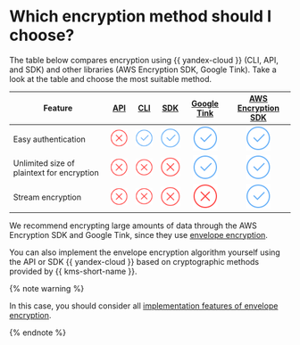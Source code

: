 # Which encryption method should I choose?

The table below compares encryption using {{ yandex-cloud }} (CLI, API, and SDK) and other libraries (AWS Encryption SDK, Google Tink). Take a look at the table and choose the most suitable method.

| Feature | [API](cli-api.md) | [CLI](cli-api.md) | [SDK](sdk.md) | [Google Tink](google-tink.md) | [AWS Encryption SDK](aws-encryption-sdk.md) |
----|:---:|:---:|:---:|:---:|:---:|
| Easy authentication | ![image](../../../_assets/common/no.svg) | ![image](../../../_assets/common/yes.svg) | ![image](../../../_assets/common/yes.svg) | ![image](../../../_assets/common/yes.svg) | ![image](../../../_assets/common/yes.svg) |
| Unlimited size of plaintext for encryption | ![image](../../../_assets/common/no.svg) | ![image](../../../_assets/common/no.svg) | ![image](../../../_assets/common/no.svg) | ![image](../../../_assets/common/yes.svg) | ![image](../../../_assets/common/yes.svg) |
| Stream encryption | ![image](../../../_assets/common/no.svg) | ![image](../../../_assets/common/no.svg) | ![image](../../../_assets/common/no.svg) | ![image](../../../_assets/common/no.svg) | ![image](../../../_assets/common/yes.svg) |

We recommend encrypting large amounts of data through the AWS Encryption SDK and Google Tink, since they use [envelope encryption](../../concepts/envelope.md).

You can also implement the envelope encryption algorithm yourself using the API or SDK {{ yandex-cloud }} based on cryptographic methods provided by {{ kms-short-name }}.

{% note warning %}

In this case, you should consider all [implementation features of envelope encryption](../../concepts/envelope.md#specify).

{% endnote %}
